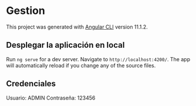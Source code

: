 # Gestion

This project was generated with [Angular CLI](https://github.com/angular/angular-cli) version 11.1.2.

## Desplegar la aplicación en local

Run `ng serve` for a dev server. Navigate to `http://localhost:4200/`. The app will automatically reload if you change any of the source files.

## Credenciales
Usuario: ADMIN
Contraseña: 123456

